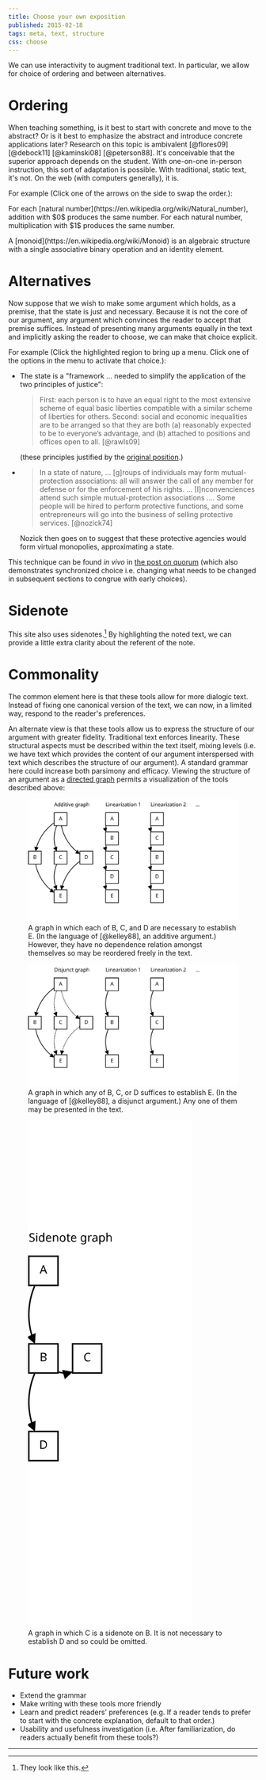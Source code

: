 ```yaml
---
title: Choose your own exposition
published: 2015-02-18
tags: meta, text, structure
css: choose
---
```


<div class="abstract">
We can use interactivity to augment traditional text. In particular, we allow
for choice of ordering and between alternatives. 
</div>

# Ordering

When teaching something, is it best to start with concrete and move to the
abstract? Or is it best to emphasize the abstract and introduce concrete
applications later? Research on this topic is ambivalent [@flores09] [@debock11]
[@kaminski08] [@peterson88]. It's conceivable that the superior approach depends
on the student. With one-on-one in-person instruction, this sort of adaptation
is possible. With traditional, static text, it's not. On the web (with
computers generally), it is.

For example (Click one of the arrows on the side to swap the order.):

<p class="swap monoid">
  For each [natural number](https://en.wikipedia.org/wiki/Natural_number),
  addition with $0$ produces the same number. For each natural number,
  multiplication with $1$ produces the same number.
</p>
<p class="swap monoid">
A [monoid](https://en.wikipedia.org/wiki/Monoid) is an algebraic structure
with a single associative binary operation and an identity element.
</p>

<!--more-->

# Alternatives

Now suppose that we wish to make some argument which holds, as a premise, that
the state is just and necessary. Because it is not the core of our argument, any
argument which convinces the reader to accept that premise suffices. Instead of
presenting many arguments equally in the text and implicitly asking the reader
to choose, we can make that choice explicit.

For example (Click the highlighted region to bring up a menu. Click one of the
options in the menu to activate that choice.):

<ul class="switch" type="menu" menu="state">
<li class="open">
The state is a "framework ... needed to simplify the application of the two
principles of justice":

<blockquote>
First: each person is to have an equal right to the most extensive
scheme of equal basic liberties compatible with a similar scheme of
liberties for others.
Second: social and economic inequalities are to be arranged so that they are
both (a) reasonably expected to be to everyone’s advantage, and (b) attached to
positions and offices open to all. [@rawls09]
</blockquote>

(these principles justified by the
[original position](http://plato.stanford.edu/entries/original-position/).)

</li>

<li>
<blockquote>
In a state of nature, ... [g]roups of individuals may form mutual-protection
associations: all will answer the call of any member for defense or for the
enforcement of his rights. ... [I]nconvenciences attend such simple
mutual-protection associations .... Some people will be hired to perform
protective functions, and some entrepreneurs will go into the business of
selling protective services. [@nozick74]
</blockquote>

Nozick then goes on to suggest that these protective agencies would form virtual
monopolies, approximating a state.

</li></ul>

This technique can be found *in vivo* in [the post on quorum](../quorum/) (which
also demonstrates synchronized choice i.e. changing what needs to be changed in
subsequent sections to congrue with early choices).

# Sidenote

This site also uses <span class="noted"><span>sidenotes.</span></span>[^example]
By highlighting the noted text, we can provide a little extra clarity about the
referent of the note.

# Commonality

The common element here is that these tools allow for more dialogic
text. Instead of fixing one canonical version of the text, we can now, in a
limited way, respond to the reader's preferences.

An alternate view is that these tools allow us to express the structure of our
argument with greater fidelity. Traditional text enforces linearity. These
structural aspects must be described within the text itself, mixing levels (i.e.
we have text which provides the content of our argument interspersed with text
which describes the structure of our argument). A standard grammar here could
increase both parsimony and efficacy. Viewing the structure of an argument as a
[directed graph](https://en.wikipedia.org/wiki/Directed_graph) permits a
visualization of the tools described above:

<figure>
  <img src="/images/choose/and.svg" alt="'Additive' graph">
  <figcaption>
  A graph in which each of B, C, and D are necessary to establish E. (In the
  language of [@kelley88], an additive argument.) However, they have no
  dependence relation amongst themselves so may be reordered freely in the text. 
  </figcaption>
</figure>

<figure>
  <img src="/images/choose/or.svg" alt="'Disjunct' graph">
  <figcaption>
  A graph in which any of B, C, or D suffices to establish E. (In the language
  of [@kelley88], a disjunct argument.) Any one of them may be presented in the
  text. 
  </figcaption>
</figure>

<figure>
  <img id="sidenote-img" src="/images/choose/sidenote.svg" alt="Sidenote graph">
  <figcaption>
  A graph in which C is a sidenote on B. It is not necessary to establish D and
  so could be omitted.
  </figcaption>
</figure>

# Future work

- Extend the grammar
- Make writing with these tools more friendly
- Learn and predict readers' preferences (e.g. If a reader tends to prefer to
start with the concrete explanation, default to that order.)
- Usability and usefulness investigation (i.e. After familiarization, do readers
actually benefit from these tools?)

[^example]: They look like this.

<menu id="state" type="popup">
  <menuitem label="A Theory of Justice" type="radio" checked="checked"></menuitem>
  <menuitem label="Anarchy, State and Utopia" type="radio"></menuitem>
</menu>

<hr class="references">
